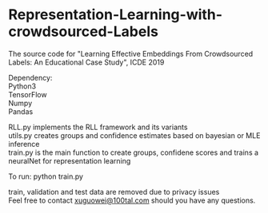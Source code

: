 # Representation-Learning-with-crowdsourced-Labels
The source code for "Learning Effective Embeddings From Crowdsourced Labels: An Educational Case Study", ICDE 2019

Dependency:  
Python3   
TensorFlow  
Numpy   
Pandas 

RLL.py implements the RLL framework and its variants  
utils.py creates groups and confidence estimates based on bayesian or MLE inference  
train.py is the main function to create groups, confidene scores and trains a neuralNet for representation learning

To run:
python train.py

train, validation and test data are removed due to privacy issues  
Feel free to contact xuguowei@100tal.com should you have any questions. 
